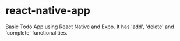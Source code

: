 # react-native-app

Basic Todo App using React Native and Expo. It has 'add', 'delete' and 'complete' functionalities.  
